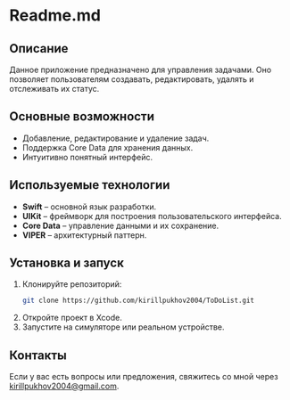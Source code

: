 # Readme.md

## Описание

Данное приложение предназначено для управления задачами. Оно позволяет пользователям создавать, редактировать, удалять и отслеживать их статус.

## Основные возможности

- Добавление, редактирование и удаление задач.
- Поддержка Core Data для хранения данных.
- Интуитивно понятный интерфейс.

## Используемые технологии

- **Swift** – основной язык разработки.
- **UIKit** – фреймворк для построения пользовательского интерфейса.
- **Core Data** – управление данными и их сохранение.
- **VIPER** – архитектурный паттерн.

## Установка и запуск

1. Клонируйте репозиторий:
   ```bash
   git clone https://github.com/kirillpukhov2004/ToDoList.git
   ```
2. Откройте проект в Xcode.
3. Запустите на симуляторе или реальном устройстве.

## Контакты

Если у вас есть вопросы или предложения, свяжитесь со мной через [kirillpukhov2004@gmail.com](mailto:kirillpukhov2004@gmail.com).
